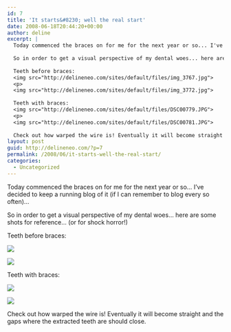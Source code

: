 ```yaml
---
id: 7
title: 'It starts&#8230; well the real start'
date: 2008-06-18T20:44:20+00:00
author: deline
excerpt: |
  Today commenced the braces on for me for the next year or so... I've decided to keep a running blog of it (if I can remember to blog every so often)...
  
  So in order to get a visual perspective of my dental woes... here are some shots for reference... (or for shock horror!)
  
  Teeth before braces:
  <img src="http://delineneo.com/sites/default/files/img_3767.jpg">
  <p>
  <img src="http://delineneo.com/sites/default/files/img_3772.jpg">
  
  Teeth with braces:
  <img src="http://delineneo.com/sites/default/files/DSC00779.JPG">
  <p>
  <img src="http://delineneo.com/sites/default/files/DSC00781.JPG">
  
  Check out how warped the wire is! Eventually it will become straight and the gaps where the extracted teeth are should close.
layout: post
guid: http://delineneo.com/?p=7
permalink: /2008/06/it-starts-well-the-real-start/
categories:
  - Uncategorized
---
```

Today commenced the braces on for me for the next year or so&#8230; I&#8217;ve decided to keep a running blog of it (if I can remember to blog every so often)&#8230;

So in order to get a visual perspective of my dental woes&#8230; here are some shots for reference&#8230; (or for shock horror!)

Teeth before braces:
  
![](http://delineneo.com/sites/default/files/img_3767.jpg)

![](http://delineneo.com/sites/default/files/img_3772.jpg)

Teeth with braces:
  
![](http://delineneo.com/sites/default/files/DSC00779.JPG)

![](http://delineneo.com/sites/default/files/DSC00781.JPG)

Check out how warped the wire is! Eventually it will become straight and the gaps where the extracted teeth are should close.
